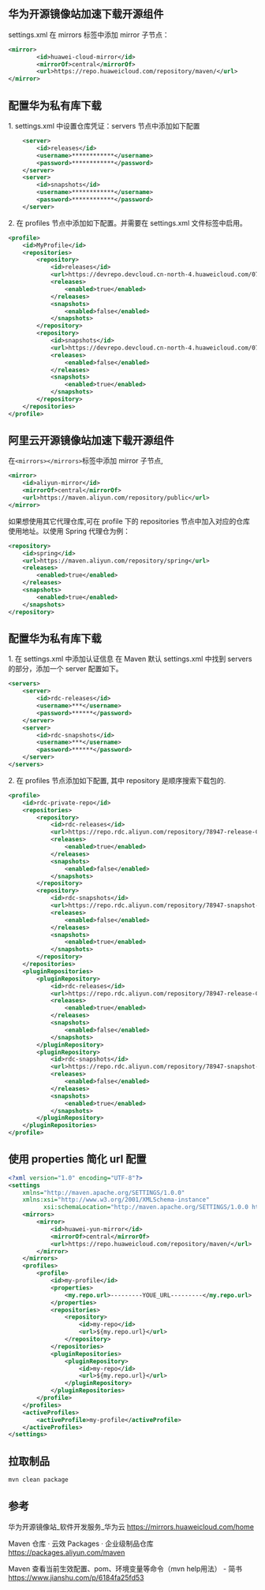 ## 华为开源镜像站加速下载开源组件

settings.xml 在 mirrors 标签中添加 mirror 子节点：

```xml
<mirror>
        <id>huawei-cloud-mirror</id>
        <mirrorOf>central</mirrorOf>
        <url>https://repo.huaweicloud.com/repository/maven/</url>
</mirror>
```

## 配置华为私有库下载

1\. settings.xml 中设置仓库凭证：servers 节点中添加如下配置

```xml
    <server>
        <id>releases</id>
        <username>************</username>
        <password>************</password>
    </server>
    <server>
        <id>snapshots</id>
        <username>************</username>
        <password>************</password>
    </server>
```

2\. 在 profiles 节点中添加如下配置。并需要在 settings.xml 文件<activeProfiles>标签中启用。

```xml
<profile>
    <id>MyProfile</id>
    <repositories>
        <repository>
            <id>releases</id>
            <url>https://devrepo.devcloud.cn-north-4.huaweicloud.com/07/nexus/content/repositories/088dbeef3980f4050f6fc007779eab60_1_0/</url>
            <releases>
                <enabled>true</enabled>
            </releases>
            <snapshots>
                <enabled>false</enabled>
            </snapshots>
        </repository>
        <repository>
            <id>snapshots</id>
            <url>https://devrepo.devcloud.cn-north-4.huaweicloud.com/07/nexus/content/repositories/088dbeef3980f4050f6fc007779eab60_2_0/</url>
            <releases>
                <enabled>false</enabled>
            </releases>
            <snapshots>
                <enabled>true</enabled>
            </snapshots>
        </repository>
    </repositories>
</profile>
```

## 阿里云开源镜像站加速下载开源组件

在`<mirrors></mirrors>`标签中添加 mirror 子节点,

```xml
<mirror>
    <id>aliyun-mirror</id>
    <mirrorOf>central</mirrorOf>
    <url>https://maven.aliyun.com/repository/public</url>
</mirror>
```

如果想使用其它代理仓库,可在 profile 下的 repositories 节点中加入对应的仓库使用地址。以使用 Spring 代理仓为例：

```xml
<repository>
    <id>spring</id>
    <url>https://maven.aliyun.com/repository/spring</url>
    <releases>
        <enabled>true</enabled>
    </releases>
    <snapshots>
        <enabled>true</enabled>
    </snapshots>
</repository>
```

## 配置华为私有库下载

1\. 在 settings.xml 中添加认证信息
在 Maven 默认 settings.xml 中找到 servers 的部分，添加一个 server 配置如下。

```xml
<servers>
    <server>
        <id>rdc-releases</id>
        <username>***</username>
        <password>******</password>
    </server>
    <server>
        <id>rdc-snapshots</id>
        <username>***</username>
        <password>******</password>
    </server>
</servers>
```

2\. 在 profiles 节点添加如下配置, 其中 repository 是顺序搜索下载包的.

```xml
<profile>
    <id>rdc-private-repo</id>
    <repositories>
        <repository>
            <id>rdc-releases</id>
            <url>https://repo.rdc.aliyun.com/repository/78947-release-CfzLQ7/</url>
            <releases>
                <enabled>true</enabled>
            </releases>
            <snapshots>
                <enabled>false</enabled>
            </snapshots>
        </repository>
        <repository>
            <id>rdc-snapshots</id>
            <url>https://repo.rdc.aliyun.com/repository/78947-snapshot-XtuBsZ/</url>
            <releases>
                <enabled>false</enabled>
            </releases>
            <snapshots>
                <enabled>true</enabled>
            </snapshots>
        </repository>
    </repositories>
    <pluginRepositories>
        <pluginRepository>
            <id>rdc-releases</id>
            <url>https://repo.rdc.aliyun.com/repository/78947-release-CfzLQ7/</url>
            <releases>
                <enabled>true</enabled>
            </releases>
            <snapshots>
                <enabled>false</enabled>
            </snapshots>
        </pluginRepository>
        <pluginRepository>
            <id>rdc-snapshots</id>
            <url>https://repo.rdc.aliyun.com/repository/78947-snapshot-XtuBsZ/</url>
            <releases>
                <enabled>false</enabled>
            </releases>
            <snapshots>
                <enabled>true</enabled>
            </snapshots>
        </pluginRepository>
    </pluginRepositories>
</profile>
```

## 使用 properties 简化 url 配置

```xml
<?xml version="1.0" encoding="UTF-8"?>
<settings
    xmlns="http://maven.apache.org/SETTINGS/1.0.0"
    xmlns:xsi="http://www.w3.org/2001/XMLSchema-instance"
          xsi:schemaLocation="http://maven.apache.org/SETTINGS/1.0.0 http://maven.apache.org/xsd/settings-1.0.0.xsd">
    <mirrors>
        <mirror>
            <id>huawei-yun-mirror</id>
            <mirrorOf>central</mirrorOf>
            <url>https://repo.huaweicloud.com/repository/maven/</url>
        </mirror>
    </mirrors>
    <profiles>
        <profile>
            <id>my-profile</id>
            <properties>
                <my.repo.url>---------YOUE_URL---------</my.repo.url>
            </properties>
            <repositories>
                <repository>
                    <id>my-repo</id>
                    <url>${my.repo.url}</url>
                </repository>
            </repositories>
            <pluginRepositories>
                <pluginRepository>
                    <id>my-repo</id>
                    <url>${my.repo.url}</url>
                </pluginRepository>
            </pluginRepositories>
        </profile>
    </profiles>
    <activeProfiles>
        <activeProfile>my-profile</activeProfile>
    </activeProfiles>
</settings>
```

## 拉取制品

```sh
mvn clean package
```

## 参考

华为开源镜像站_软件开发服务_华为云
<https://mirrors.huaweicloud.com/home>

Maven 仓库 · 云效 Packages · 企业级制品仓库 <https://packages.aliyun.com/maven>

Maven 查看当前生效配置、pom、环境变量等命令（mvn help用法） - 简书 <https://www.jianshu.com/p/6184fa25fd53>
